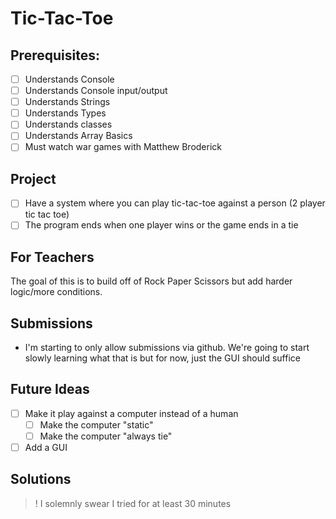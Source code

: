 # Tic-Tac-Toe

## Prerequisites:
- [ ] Understands Console
- [ ] Understands Console input/output
- [ ] Understands Strings
- [ ] Understands Types
- [ ] Understands classes
- [ ] Understands Array Basics
- [ ] Must watch war games with Matthew Broderick

## Project 
- [ ] Have a system where you can play tic-tac-toe against a person (2 player tic tac toe)
- [ ] The program ends when one player wins or the game ends in a tie

## For Teachers

The goal of this is to build off of Rock Paper Scissors but add harder logic/more conditions.

## Submissions
- I'm starting to only allow submissions via github. We're going to start slowly learning what that is but for now, just the GUI should suffice

## Future Ideas 
- [ ] Make it play against a computer instead of a human
  - [ ] Make the computer "static"
  - [ ] Make the computer "always tie"
- [ ] Add a GUI

## Solutions

>! I solemnly swear I tried for at least 30 minutes

